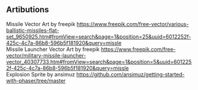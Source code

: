 ## Artibutions 
Missile Vector Art by freepik
https://www.freepik.com/free-vector/various-ballistic-missiles-flat-set_9650925.htm#fromView=search&page=1&position=25&uuid=6012252f-425c-4c7a-86b8-596b5f181920&query=missle
<br>
Missile Launcher Vector Art by freepik
https://www.freepik.com/free-vector/military-missile-launcher-vector_40307733.htm#fromView=search&page=1&position=5&uuid=6012252f-425c-4c7a-86b8-596b5f181920&query=missle
<br>
Explosion Sprite by ansimuz
https://github.com/ansimuz/getting-started-with-phaser/tree/master
